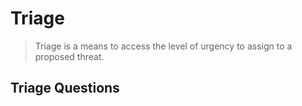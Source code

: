 # Triage
> Triage is a means to access the level of urgency to assign to a proposed threat. 

## Triage Questions
